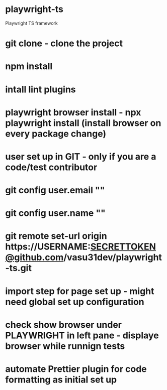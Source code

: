 # playwright-ts
Playwright TS framework

# git clone - clone the project
# npm install
# intall lint plugins
# playwright browser install - npx playwright install (install browser on every package change)
# user set up in GIT - only if you are a code/test contributor 
   # git config user.email ""
   # git config user.name ""             
   # git remote set-url origin https://USERNAME:SECRETTOKEN@github.com/vasu31dev/playwright-ts.git
# import step for page set up - might need global set up configuration
# check show browser under PLAYWRIGHT in left pane - displaye browser while runnign tests
# automate Prettier plugin for code formatting as initial set up
